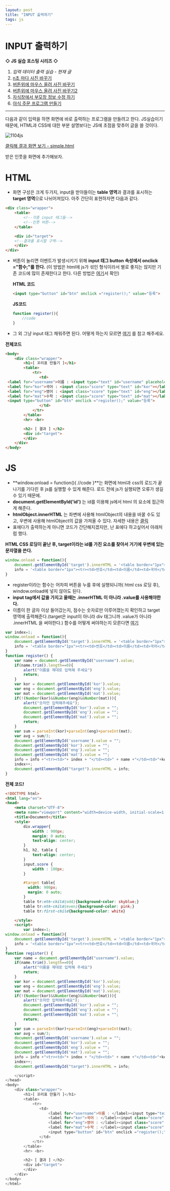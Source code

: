 ```yaml
---
layout: post
title: "INPUT 출력하기"
tags: js
---
```

# INPUT 출력하기

**◇ JS 실습 포스팅 시리즈 ◇**

1. *입력 데이터 출력 실습 - 현재 글*
2.  [n초 마다 사진 바꾸기](https://yejip.com/pl/2020-11-06-JS_HO2)
3.  [버튼위에 마우스 올려 사진 바꾸기](https://yejip.com/pl/2020-11-07-JS_HO3)
4.  [버튼위에 마우스 올려 사진 바꾸기2](https://yejip.com/pl/2020-11-07-JS_HO4/)
5.  [자식창에서 부모창 정보 수정 하기](https://yejip.com/pl/2020-11-07-JS_HO5/)
6.  [야식 주문 프로그램 만들기](https://yejip.com/pl/2020-11-09-JS_HO6/)

---

다음과 같이 입력을 하면 화면에 바로 출력하는 프로그램을 만들려고 한다. JS실습이기 때문에, HTML과 CSS에 대한 부분 설명보다는 JS에 초점을 맞추어 글을 쓸 것이다.

![1104js](https://user-images.githubusercontent.com/37058233/98227719-fb82a580-1f9a-11eb-9cf3-6e2e33415550.gif)

[클릭해 결과 화면 보기 - simple.html](../html/js_simple.html)

받은 인풋을 화면에 추가해보자.

# HTML

- 화면 구성은 크게 두가지, input을 받아들이는 **table 영역**과 결과를 표시하는 **target 영역**으로 나뉘어져있다. 아주 간단히 표현하자면 다음과 같다.

```html
<div class="wrapper">
    <table>
        <!--각종 input 태그들-->
        <!--인풋 버튼-->
	</table>

	<div id="target">
    <!--결과를 표시할 구역-->
	</div>
</div>
```

- 버튼이 눌리면 이벤트가 발생시키기 위해 **input 태그 button 속성에서 onclick ="함수;"를 한다.** (이 방법은 html에 js가 섞인 형식이라서 별로 좋지는 않지만 기존 코드에 많이 존재한다고 한다. 다른 방법은 [여기]()서 확인)

  **HTML 코드**

  ```html
  <input type="button" id="btn" onclick ="register();" value="등록">
  ```

  **JS코드**

  ```javascript
  function register(){
      //code
  }
  ```

- 그 외 그냥 input 태그 채워주면 된다. 어떻게 하는지 모르면 [여기](http://yejip.com/pl/2020-10-21-HTML_formInput/) 를 참고 해주세요.

**전체코드**

```html
<body>
    <div class="wrapper">
        <h1>[ 꼬리표 만들기 ]</h1>
        <table>
            <tr>
               <td>
 <label for="username">이름 : <input type="text" id="username" placeholder="이름을 입력하세요"></label> &nbsp;
 <label for="kor">국어 : <input class="score" type="text" id="kor"></label> &nbsp;
 <label for="eng">영어 : <input class="score" type="text" id="eng"></label> &nbsp;
 <label for="mat">수학 : <input class="score" type="text" id="mat"></label> &nbsp;
 <input type="button" id="btn" onclick ="register();" value="등록">
               </td>
            </tr>
        </table>
        <hr> <br>

        <h2> [ 결과 ] </h2>
        <div id="target">
        </div>
    </div>
</body>
```

# JS

- **window.onload = function(){ //code }**는 화면에 html과 css의 로드가 끝나기를 기다린 후 js를 실행할 수 있게 해준다. 로드 전에 js가 실행되면 오류가 생길 수 있기 때문에.
- **document.getElementById('id')** 는 id를 이용해 js에서 html 의 요소에 접근하게 해준다.
- **htmlObject.innerHTML** 는 좌변에 사용해 htmlObject의 내용을 바꿀 수도 있고, 우변에 사용해 htmlObject의 값을 가져올 수 있다. 자세한 내용은 [클릭](http://yejip.com/pl/2020-11-04-JS%EB%AC%B8%EC%84%9C%EC%A0%91%EA%B7%BC/)
- 표에다가 출력하는게 아니면 코드가 간단해지겠지만, 난 표에다 하고싶어서 아래처럼 했다.

**HTML CSS 로딩이 끝난 후, target이라는 id를 가진 요소를 찾아서 거기에 우변에 있는 문자열을 쓴다.**

```javascript
window.onload = function(){
    document.getElementById('target').innerHTML = '<table border="1px"><tr><td>번호</td><td>이름</td><td>국어</td><td>영어</td><td>수학</td><td>합계</td><td>평균</td></tr>'
    info = '<table border="1px"><tr><td>번호</td><td>이름</td><td>국어</td><td>영어</td><td>수학</td><td>합계</td><td>평균</td></tr>'
}
```

- register이라는 함수는 어차피 버튼을 누를 후에 실행되니까( html css 로딩 후), window.onload에 넣지 않아도 된다.
- **input tag에서 값을 가지고 올때는 .innerHTML 이 아니라 .value를 사용해야한다.**
- 이름이 한 글자 이상 들어갔는지, 점수는 숫자로만 이루어졌는지 확인하고 target 영역에 출력해준다.(target은 input이 아니라 div 태그니까 .value가 아니라 .innerHTML 을 써야한다.)  함수를 어떻게 써야하는지 모른다면 [여기](http://yejip.com/pl/2020-11-03-JS_FUNC2/)

```javascript
var index=1;
window.onload = function(){
    document.getElementById('target').innerHTML = '<table border="1px"><tr><td>번호</td><td>이름</td><td>국어</td><td>영어</td><td>수학</td><td>합계</td><td>평균</td></tr>'
    info = '<table border="1px"><tr><td>번호</td><td>이름</td><td>국어</td><td>영어</td><td>수학</td><td>합계</td><td>평균</td></tr>'
}
function register() {
    var name = document.getElementById("username").value;
    if(name.trim().length==0){
        alert("이름을 제대로 입력해 주세요")
        return;
    }
    var kor = document.getElementById('kor').value;
    var eng = document.getElementById('eng').value;
    var mat = document.getElementById('mat').value;
    if(!(Number(kor)&&Number(eng)&&Number(mat))){
        alert("숫자만 입력해주세요");
        document.getElementById('kor').value = "";
        document.getElementById('eng').value = "";
        document.getElementById('mat').value = "";
        return;
    }
    var sum = parseInt(kor)+parseInt(eng)+parseInt(mat);
    var avg = sum/3;
    document.getElementById('username').value = "";
    document.getElementById('kor').value = "";
    document.getElementById('eng').value = "";
    document.getElementById('mat').value = "";
    info = info +"<tr><td>"+ index + "</td><td>" + name +"</td><td>"+kor+"</td><td>"+eng+ "</td><td>" + mat+"</td><td>"+sum +"</td><td>"+(Math.round(avg*10)/10) +"</td></tr>";
    index++;
    document.getElementById("target").innerHTML = info;
}
```



**전체 코드!**

```html
<!DOCTYPE html>
<html lang="en">
<head>
    <meta charset="UTF-8">
    <meta name="viewport" content="width=device-width, initial-scale=1.0">
    <title>Document</title>
    <style>
        div.wrapper{
            width : 900px;
            margin: 0 auto;
            text-align: center;
        }
        h1, h2, table {
            text-align: center;
        }
        input.score {
            width : 100px;
        }

        #target table{
          width: 900px;
          margin: 0 auto;
        }
        table tr:nth-child(odd){background-color: skyblue;}
        table tr:nth-child(even){background-color: pink;}
        table tr:first-child{background-color: white}

    </style>
    <script>
        var index=1;
window.onload = function(){
    document.getElementById('target').innerHTML = '<table border="1px"><tr><td>번호</td><td>이름</td><td>국어</td><td>영어</td><td>수학</td><td>합계</td><td>평균</td></tr>'
    info = '<table border="1px"><tr><td>번호</td><td>이름</td><td>국어</td><td>영어</td><td>수학</td><td>합계</td><td>평균</td></tr>'
}
function register() {
    var name = document.getElementById("username").value;
    if(name.trim().length==0){
        alert("이름을 제대로 입력해 주세요")
        return;
    }
    var kor = document.getElementById('kor').value;
    var eng = document.getElementById('eng').value;
    var mat = document.getElementById('mat').value;
    if(!(Number(kor)&&Number(eng)&&Number(mat))){
        alert("숫자만 입력해주세요");
        document.getElementById('kor').value = "";
        document.getElementById('eng').value = "";
        document.getElementById('mat').value = "";
        return;
    }
    var sum = parseInt(kor)+parseInt(eng)+parseInt(mat);
    var avg = sum/3;
    document.getElementById('username').value = "";
    document.getElementById('kor').value = "";
    document.getElementById('eng').value = "";
    document.getElementById('mat').value = "";
    info = info +"<tr><td>"+ index + "</td><td>" + name +"</td><td>"+kor+"</td><td>"+eng+ "</td><td>" + mat+"</td><td>"+sum +"</td><td>"+(Math.round(avg*10)/10) +"</td></tr>";
    index++;
    document.getElementById("target").innerHTML = info;

    </script>
</head>
<body>
    <div class="wrapper">
        <h1>[ 꼬리표 만들기 ]</h1>
        <table>
            <tr>
               <td>
                   <label for="username">이름 : </label><input type="text" id="username" placeholder="이름을 입력하세요"> &nbsp;
                   <label for="kor">국어 : </label><input class="score" type="text" id="kor"> &nbsp;
                   <label for="eng">영어 : </label><input class="score" type="text" id="eng"> &nbsp;
                   <label for="mat">수학 : </label><input class="score" type="text" id="mat"> &nbsp;
                   <input type="button" id="btn" onclick ="register();" value="등록">
               </td>
            </tr>
        </table>
        <hr> <br>

        <h2> [ 결과 ] </h2>
        <div id="target">
        </div>
    </div>
</body>
</html>

```

